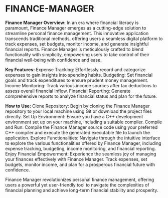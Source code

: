 # FINANCE-MANAGER
**Finance Manager** 
**Overview:**
In an era where financial literacy is paramount, Finance Manager emerges as a cutting-edge solution to streamline personal finance management. This innovative application transcends traditional methods, offering users a seamless digital platform to track expenses, set budgets, monitor income, and generate insightful financial reports. Finance Manager is meticulously crafted to blend functionality with simplicity, empowering users to take control of their financial well-being with confidence and ease.

**Key Features:**
Expense Tracking: Effortlessly record and categorize expenses to gain insights into spending habits.
Budgeting: Set financial goals and track expenditures to ensure prudent money management.
Income Monitoring: Track various income sources after tax deductions to assess overall financial inflow.
Financial Reporting: Generate comprehensive reports to analyze financial status and plan for the future.

**How to Use:**
Clone Repository: Begin by cloning the Finance Manager repository to your local machine using Git or download the project files directly.
Set Up Environment: Ensure you have a C++ development environment set up on your machine, including a suitable compiler.
Compile and Run: Compile the Finance Manager source code using your preferred C++ compiler and execute the generated executable file to launch the application.
Explore Functionalities: Navigate through the intuitive interface to explore the various functionalities offered by Finance Manager, including expense tracking, budgeting, income monitoring, and financial reporting.
Enjoy Financial Empowerment: Experience the seamless joy of managing your finances effectively with Finance Manager. Track expenses, set budgets, monitor income, and plan for a prosperous financial future with confidence.

Finance Manager revolutionizes personal finance management, offering users a powerful yet user-friendly tool to navigate the complexities of financial planning and achieve long-term financial stability and prosperity.
